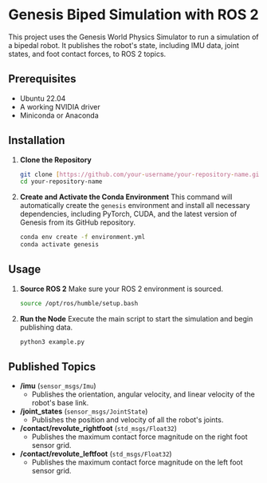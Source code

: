 # Genesis Biped Simulation with ROS 2

This project uses the Genesis World Physics Simulator to run a simulation of a bipedal robot. It publishes the robot's state, including IMU data, joint states, and foot contact forces, to ROS 2 topics.

## Prerequisites

* Ubuntu 22.04
* A working NVIDIA driver
* Miniconda or Anaconda

## Installation

1.  **Clone the Repository**
    ```bash
    git clone [https://github.com/your-username/your-repository-name.git](https://github.com/your-username/your-repository-name.git)
    cd your-repository-name
    ```

2.  **Create and Activate the Conda Environment**
    This command will automatically create the `genesis` environment and install all necessary dependencies, including PyTorch, CUDA, and the latest version of Genesis from its GitHub repository.
    ```bash
    conda env create -f environment.yml
    conda activate genesis
    ```

## Usage

1.  **Source ROS 2**
    Make sure your ROS 2 environment is sourced.
    ```bash
    source /opt/ros/humble/setup.bash
    ```
2.  **Run the Node**
    Execute the main script to start the simulation and begin publishing data.
    ```bash
    python3 example.py
    ```

## Published Topics

* **/imu** (`sensor_msgs/Imu`)
    * Publishes the orientation, angular velocity, and linear velocity of the robot's base link.
* **/joint_states** (`sensor_msgs/JointState`)
    * Publishes the position and velocity of all the robot's joints.
* **/contact/revolute_rightfoot** (`std_msgs/Float32`)
    * Publishes the maximum contact force magnitude on the right foot sensor grid.
* **/contact/revolute_leftfoot** (`std_msgs/Float32`)
    * Publishes the maximum contact force magnitude on the left foot sensor grid.
